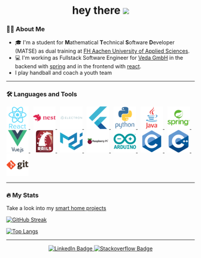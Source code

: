 <div id="badges" align="center">
  <h1>
    hey there
    <img src="https://media.giphy.com/media/hvRJCLFzcasrR4ia7z/giphy.gif" width="30px"/>
  </h1>
</div>

### :woman_technologist: About Me

- :mortar_board: I'm a student for **M**athematical **T**echnical **S**oftware **D**eveloper (MATSE) as dual training at [FH Aachen University of Applied Sciences](https://www.fh-aachen.de/).
- :computer: I'm working as Fullstack Software Engineer for [Veda GmbH](https://github.com/VEDAGroup) in the backend with [spring](https://spring.io) and in the frontend with [react](https://reactjs.org).
- I play handball and coach a youth team

---

### :hammer_and_wrench: Languages and Tools

<div>
  <a href="https://reactjs.org">
    <img src="https://github.com/devicons/devicon/blob/master/icons/react/react-original-wordmark.svg" title="React" alt="React" width="60" height="60"/>
  </a>&nbsp;
  <a href="https://nestjs.com">
    <img src="https://github.com/devicons/devicon/blob/master/icons/nestjs/nestjs-plain-wordmark.svg" title="NestJs" alt="NestJs" width="60" height="60"/>
  </a>&nbsp;
  <a href="https://www.electronjs.org">
    <img src="https://github.com/devicons/devicon/blob/master/icons/electron/electron-original-wordmark.svg" title="Electron" alt="Electron" width="60" height="60"/>
  </a>&nbsp;
  <a href="https://flutter.dev">
    <img src="https://github.com/devicons/devicon/blob/master/icons/flutter/flutter-original.svg" title="Flutter" alt="Flutter" width="60" height="60"/>
  </a>&nbsp;
  <a href="https://www.python.org">
    <img src="https://github.com/devicons/devicon/blob/master/icons/python/python-original-wordmark.svg" title="Python" alt="Python" width="60" height="60"/>
  </a>&nbsp;
  <a href="https://www.java.com">
    <img src="https://github.com/devicons/devicon/blob/master/icons/java/java-original-wordmark.svg" title="Java" alt="Java" width="60" height="60"/>
  </a>&nbsp;
  <a href="https://spring.io">
    <img src="https://github.com/devicons/devicon/blob/master/icons/spring/spring-original-wordmark.svg" title="Spring" alt="Spring" width="60" height="60"/>
  </a>&nbsp;
  <a href="https://vuejs.org">
    <img src="https://github.com/devicons/devicon/blob/master/icons/vuejs/vuejs-original-wordmark.svg" title="VueJS" alt="VueJS" width="60" height="60"/>
  </a>&nbsp;
  <a href="https://rubyonrails.org">
    <img src="https://github.com/devicons/devicon/blob/master/icons/rails/rails-original-wordmark.svg" title="RubyOnRails" alt="RubyOnRails" width="60" height="60"/>
  </a>&nbsp;
  <a href="https://mui.com">
    <img src="https://github.com/devicons/devicon/blob/master/icons/materialui/materialui-original.svg" title="Material UI" alt="Material UI" width="60" height="60"/>
  </a>&nbsp;
  <a href="https://www.raspberrypi.com">
    <img src="https://github.com/devicons/devicon/blob/master/icons/raspberrypi/raspberrypi-original-wordmark.svg" title="Pi" **alt="Pi" width="60" height="60"/>
  </a>&nbsp;
  <a href="https://www.arduino.cc">
    <img src="https://github.com/devicons/devicon/blob/master/icons/arduino/arduino-original-wordmark.svg" title="Arduino" **alt="Arduino" width="60" height="60"/>
  </a>&nbsp;
  <a href="https://en.cppreference.com/w/c">
    <img src="https://github.com/devicons/devicon/blob/master/icons/c/c-original.svg" title="C++" alt="C++" width="60" height="60"/>
  </a>&nbsp;
  <a href="https://en.cppreference.com/w">
    <img src="https://github.com/devicons/devicon/blob/master/icons/cplusplus/cplusplus-original.svg" title="C++" alt="C++" width="60" height="60"/>
  </a>&nbsp;
  <a href="https://git-scm.com">
    <img src="https://github.com/devicons/devicon/blob/master/icons/git/git-original-wordmark.svg" title="Git" **alt="Git" width="60" height="60"/>
  </a>
</div>

---

### :fire: My Stats

Take a look into my [smart home projects](https://github.com/MadMax2506-SmartHome)

[![GitHub Streak](http://github-readme-streak-stats.herokuapp.com?user=MadMax2506&theme=dark&background=000000)](https://git.io/streak-stats)

[![Top Langs](https://github-readme-stats.vercel.app/api/top-langs/?username=MadMax2506)](https://github.com/anuraghazra/github-readme-stats)

---

<div id="badges" align="center">
  <a href="https://www.linkedin.com/in/max-janorschke-5b6973225">
    <img src="https://img.shields.io/badge/LinkedIn-blue?logo=linkedin&logoColor=white" alt="LinkedIn Badge"/>
  </a>
  <a href="https://stackoverflow.com/users/10907699/madmax2506">
    <img src="https://img.shields.io/badge/Stack%20Overflow-F58025?logo=stackoverflow&logoColor=fff&style=flat)](https://stackoverflow.com/users/12299287/cryptocode" alt="Stackoverflow Badge"/>
  </a>
</div>

